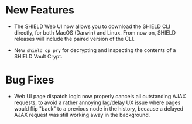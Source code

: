 # New Features

- The SHIELD Web UI now allows you to download the SHIELD CLI
  directly, for both MacOS (Darwin) and Linux.  From now on,
  SHIELD releases will include the paired version of the CLI.

- New `shield op pry` for decrypting and inspecting the contents
  of a SHIELD Vault Crypt.

# Bug Fixes

- Web UI page dispatch logic now properly cancels all outstanding
  AJAX requests, to avoid a rather annoying lag/delay UX issue
  where pages would flip "back" to a previous node in the history,
  because a delayed AJAX request was still working away in the
  background.
